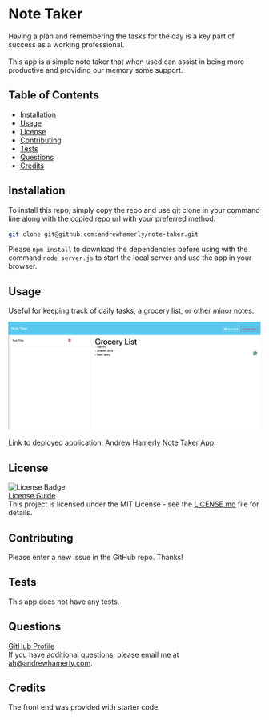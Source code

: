 # Note Taker
Having a plan and remembering the tasks for the day is a key part of success as a working professional.<br /><br /> This app is a simple note taker that when used can assist in being more productive and providing our memory some support.
## Table of Contents
- [Installation](#installation)
- [Usage](#usage)
- [License](#license)
- [Contributing](#contributing)
- [Tests](#tests)
- [Questions](#questions)
- [Credits](#credits)
## Installation
To install this repo, simply copy the repo and use git clone in your command line along with the copied repo url with your preferred method.

```bash
git clone git@github.com:andrewhamerly/note-taker.git
```

Please `npm install` to download the dependencies before using with the command `node server.js` to start the local server and use the app in your browser.
## Usage
Useful for keeping track of daily tasks, a grocery list, or other minor notes.

![Andrew Hamerly Note Taker Example Image](./public/assets/images/note-taker.png)

Link to deployed application:
[Andrew Hamerly Note Taker App](https://note-taker-bxn1.onrender.com)
## License
![License Badge](https://img.shields.io/badge/License-MIT-yellow.svg)<br />
[License Guide](https://opensource.org/licenses/MIT)<br />
This project is licensed under the MIT License - see the [LICENSE.md](LICENSE.md) file for details.
## Contributing
Please enter a new issue in the GitHub repo. Thanks!
## Tests
This app does not have any tests.
## Questions
[GitHub Profile](https://github.com/andrewhamerly)<br />
If you have additional questions, please email me at ah@andrewhamerly.com.
## Credits
The front end was provided with starter code.